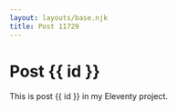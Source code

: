 ```yaml
---
layout: layouts/base.njk
title: Post 11729
---
```


# Post {{ id }}

This is post {{ id }} in my Eleventy project.
